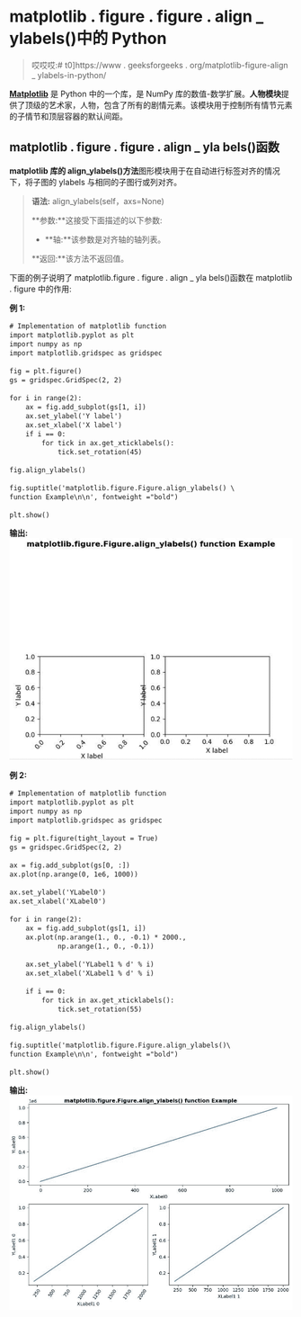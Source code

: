 # matplotlib . figure . figure . align _ ylabels()中的 Python

> 哎哎哎:# t0]https://www . geeksforgeeks . org/matplotlib-figure-align _ ylabels-in-python/

**[Matplotlib](https://www.geeksforgeeks.org/python-introduction-matplotlib/)** 是 Python 中的一个库，是 NumPy 库的数值-数学扩展。**人物模块**提供了顶级的艺术家，人物，包含了所有的剧情元素。该模块用于控制所有情节元素的子情节和顶层容器的默认间距。

## matplotlib . figure . figure . align _ yla bels()函数

**matplotlib 库的 align_ylabels()方法**图形模块用于在自动进行标签对齐的情况下，将子图的 ylabels 与相同的子图行或列对齐。

> **语法:** align_ylabels(self，axs=None)
> 
> **参数:**这接受下面描述的以下参数:
> 
> *   **轴:**该参数是对齐轴的轴列表。
> 
> **返回:**该方法不返回值。

下面的例子说明了 matplotlib.figure . figure . align _ yla bels()函数在 matplotlib . figure 中的作用:

**例 1:**

```
# Implementation of matplotlib function
import matplotlib.pyplot as plt
import numpy as np
import matplotlib.gridspec as gridspec

fig = plt.figure()
gs = gridspec.GridSpec(2, 2)

for i in range(2):
    ax = fig.add_subplot(gs[1, i])
    ax.set_ylabel('Y label')
    ax.set_xlabel('X label')
    if i == 0:
        for tick in ax.get_xticklabels():
            tick.set_rotation(45)

fig.align_ylabels()

fig.suptitle('matplotlib.figure.Figure.align_ylabels() \
function Example\n\n', fontweight ="bold")

plt.show()
```

**输出:**
![](img/09e34b4ee3f94e196db966753468f1f0.png)

**例 2:**

```
# Implementation of matplotlib function
import matplotlib.pyplot as plt
import numpy as np
import matplotlib.gridspec as gridspec

fig = plt.figure(tight_layout = True)
gs = gridspec.GridSpec(2, 2)

ax = fig.add_subplot(gs[0, :])
ax.plot(np.arange(0, 1e6, 1000))

ax.set_ylabel('YLabel0')
ax.set_xlabel('XLabel0')

for i in range(2):
    ax = fig.add_subplot(gs[1, i])
    ax.plot(np.arange(1., 0., -0.1) * 2000., 
            np.arange(1., 0., -0.1))

    ax.set_ylabel('YLabel1 % d' % i)
    ax.set_xlabel('XLabel1 % d' % i)

    if i == 0:
        for tick in ax.get_xticklabels():
            tick.set_rotation(55)

fig.align_ylabels()  

fig.suptitle('matplotlib.figure.Figure.align_ylabels()\
function Example\n\n', fontweight ="bold")

plt.show()
```

**输出:**
![](img/ea1062e3577d7275ce3225c864c0860f.png)
